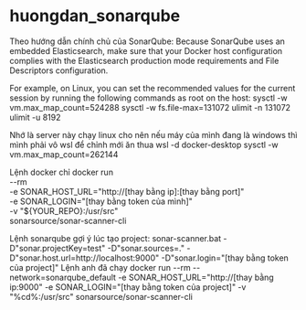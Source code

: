 # huongdan_sonarqube


Theo hướng dẫn chính chủ của SonarQube:
Because SonarQube uses an embedded Elasticsearch, make sure that your Docker host configuration complies with the Elasticsearch production mode requirements and File Descriptors configuration.

For example, on Linux, you can set the recommended values for the current session by running the following commands as root on the host:
sysctl -w vm.max_map_count=524288
sysctl -w fs.file-max=131072
ulimit -n 131072
ulimit -u 8192

Nhớ là server này chạy linux cho nên nếu máy của mình đang là windows thì mình phải vô wsl để chỉnh mới ăn thua
wsl -d docker-desktop
sysctl -w vm.max_map_count=262144


Lệnh docker chỉ
docker run \
    --rm \
    -e SONAR_HOST_URL="http://[thay bằng ip]:[thay bằng port]" \
    -e SONAR_LOGIN="[thay bằng token của mình]" \
    -v "${YOUR_REPO}:/usr/src" \
    sonarsource/sonar-scanner-cli

Lệnh sonarqube gợi ý lúc tạo project:
sonar-scanner.bat -D"sonar.projectKey=test" -D"sonar.sources=." -D"sonar.host.url=http://localhost:9000" -D"sonar.login="[thay bằng token của project]"
Lệnh anh đã chạy
docker run --rm  --network=sonarqube_default -e SONAR_HOST_URL="http://[thay bằng ip:9000" -e SONAR_LOGIN="[thay bằng token của project]"  -v "%cd%:/usr/src" sonarsource/sonar-scanner-cli
